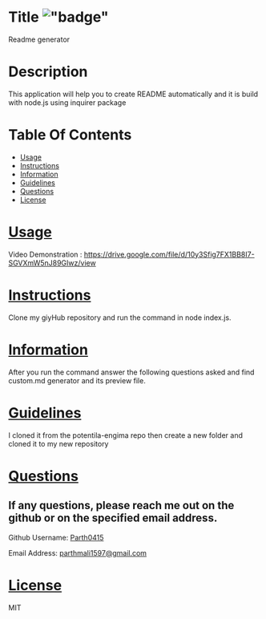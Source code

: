 
# Title !["badge"](https://img.shields.io/badge/license-MIT-green)
Readme generator

# Description
This application will help you to create README automatically and it is build with node.js using inquirer package


# Table Of Contents
* [Usage](#usage)
* [Instructions](#instructions)
* [Information](#information)
* [Guidelines](#guidelines)
* [Questions](#questions)
* [License](#license)
      
      
      
# [Usage](#usage)
Video Demonstration : https://drive.google.com/file/d/10y3Sfig7FX1BB8I7-SGVXmW5nJ89GIwz/view

# [Instructions](#instructions)
Clone my giyHub repository and run the command in node index.js.

# [Information](#information)
After you run the command answer the following questions asked and find custom.md generator and its preview file.

# [Guidelines](#guidelines)
I cloned it from the potentila-engima repo then create a new folder and cloned it to my new repository 

# [Questions](#questions)
## If any questions, please reach me out on the github or on the specified email address.
  Github Username:
  [Parth0415](https://www.github.com/Parth0415)

  Email Address:
  [parthmali1597@gmail.com](mailto:parthmali1597@gmail.com)

# [License](#license)
MIT      
      
      
      
      
      
      
      
      



